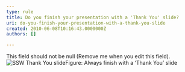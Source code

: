 ```yaml
---
type: rule
title: Do you finish your presentation with a 'Thank You' slide?
uri: do-you-finish-your-presentation-with-a-thank-you-slide
created: 2010-06-08T10:16:43.0000000Z
authors: []

---
```


 This field should not be null (Remove me when you edit this field). ![SSW Thank You slide](/Standards/Communication/RulesToBetterPowerpointPresentations/PublishingImages/ThankSlide.jpg)Figure: Always finish with a ‘Thank You’ slide
